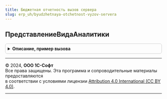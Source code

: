 ```yaml
---
title: Бюджетная отчетность вызов сервера
slug: erp_uh/byudzhetnaya-otchetnost-vyzov-servera
---
```



## ПредставлениеВидаАналитики
<details style="margin: 1em 0; padding: 0.5em; border: 1px solid #ccc; border-radius: 6px;">

<summary style="font-weight: bold; cursor: pointer;">Описание, пример вызова</summary>

```bsl

// Функция возвращает наименование вида аналитики бюджетирования.
//
// Параметры:
//  ВидАналитики  - ПланВидовХарактеристикСсылка.АналитикиСтатейБюджетов - Вид аналитики.
//
// Возвращаемое значение:
//   Строка - наименование вида аналитики.
//
Функция ПредставлениеВидаАналитики(ВидАналитики) Экспорт
```

Пример вызова
```bsl
Результат = БюджетнаяОтчетностьВызовСервера.ПредставлениеВидаАналитики(ВидАналитики) 
```
</details>

---

© 2024, **ООО 1С-Софт**  
Все права защищены. Эта программа и сопроводительные материалы предоставляются  
в соответствии с условиями лицензии [Attribution 4.0 International (CC BY 4.0)](https://creativecommons.org/licenses/by/4.0/legalcode).

---
